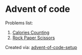 # Advent of code
Problems list:
1. [Calories Counting](https://github.com/tomfran/advent-of-code/blob/main/src/01_Calories_Counting.py)
2. [Rock Paper Scissors](https://github.com/tomfran/advent-of-code/blob/main/src/02_Rock_Paper_Scissors.py)

Created via: [advent-of-code-setup](https://github.com/tomfran/advent-of-code-setup)